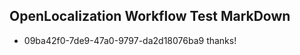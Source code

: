 ## OpenLocalization Workflow Test MarkDown
* 09ba42f0-7de9-47a0-9797-da2d18076ba9 thanks!

<!--HONumber=Jul16_HO2-->



